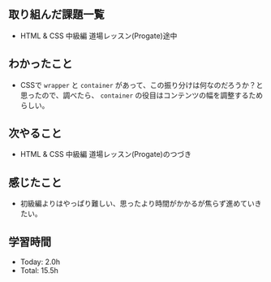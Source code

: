 ## 取り組んだ課題一覧
- HTML & CSS 中級編 道場レッスン(Progate)途中
## わかったこと
- CSSで ```wrapper``` と ```container``` があって、この振り分けは何なのだろうか？と思ったので、調べたら、 ```container``` の役目はコンテンツの幅を調整するためらしい。
## 次やること
- HTML & CSS 中級編 道場レッスン(Progate)のつづき
## 感じたこと
- 初級編よりはやっぱり難しい、思ったより時間がかかるが焦らず進めていきたい。
## 学習時間
- Today: 2.0h
- Total: 15.5h
